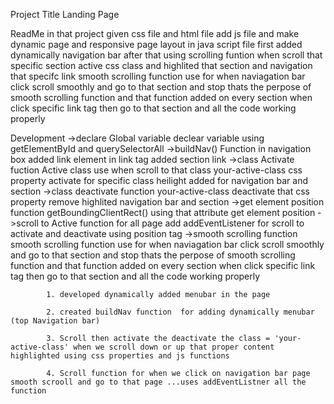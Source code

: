 


Project Title
Landing Page

ReadMe
		in that project given css file and html file add js file and make dynamic page and responsive page layout 
		in java script file first added dynamically navigation bar after that using scrolling funtion when scroll that specific section active css class and highlited that section and    			navigation that specifc link
		smooth scrolling function use for when naviagation bar click scroll smoothly and go to that section and stop thats the perpose of smooth scrolling function and that function 			added on every section when click specific link tag then go to that section and all the code working properly


Development
		->declare Global variable
			declear variable using getElementById and querySelectorAll
		->buildNav() Function
			in navigation box added link element in link tag added section link	
		->class Activate fuction
			Active class use when scroll to that class your-active-class css  property activate for specific class
			heilight added for navigation bar and section
		->class deactivate function
			your-active-class deactivate that css property
			remove highlited navigation bar and section
		->get element position function
			getBoundingClientRect() using that attribute get element position
		->scroll to Active function
			for all page add addEventListener for scroll to activate and deactivate using position tag
		->smooth scrolling function
			smooth scrolling function use for when naviagation bar click scroll smoothly and go to that section and stop thats the perpose of smooth scrolling function and that function 				added on every section when click specific link tag then go to that section and all the code working properly
		
            1. developed dynamically added menubar in the page
            
            2. created buildNav function  for adding dynamically menubar (top Navigation bar)
            
            3. Scroll then activate the deactivate the class = 'your-active-class' when we scroll down or up that proper content highlighted using css properties and js functions
            
            4. Scroll function for when we click on navigation bar page smooth scrooll and go to that page ...uses addEventListner all the function


